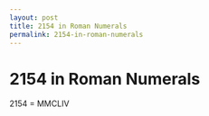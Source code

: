 ```yaml
---
layout: post
title: 2154 in Roman Numerals
permalink: 2154-in-roman-numerals
---
```


# 2154 in Roman Numerals

2154 = MMCLIV
